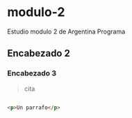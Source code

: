 # modulo-2
Estudio modulo 2 de Argentina Programa

## Encabezado 2
### Encabezado 3

> cita

```html

<p>Un parrafo</p>

```
